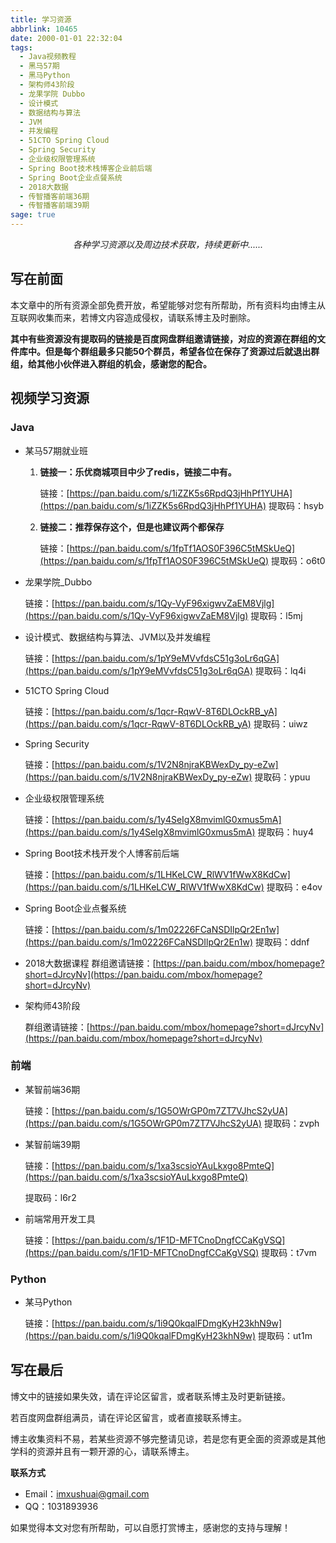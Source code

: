 ```yaml
---
title: 学习资源
abbrlink: 10465
date: 2000-01-01 22:32:04
tags:
  - Java视频教程
  - 黑马57期
  - 黑马Python
  - 架构师43阶段
  - 龙果学院 Dubbo
  - 设计模式
  - 数据结构与算法
  - JVM
  - 并发编程
  - 51CTO Spring Cloud
  - Spring Security
  - 企业级权限管理系统
  - Spring Boot技术栈博客企业前后端
  - Spring Boot企业点餐系统
  - 2018大数据
  - 传智播客前端36期
  - 传智播客前端39期
sage: true
---
```


<center><i>各种学习资源以及周边技术获取，持续更新中......</i></center>

<!-- more -->

## 写在前面

本文章中的所有资源全部免费开放，希望能够对您有所帮助，所有资料均由博主从互联网收集而来，若博文内容造成侵权，请联系博主及时删除。

**其中有些资源没有提取码的链接是百度网盘群组邀请链接，对应的资源在群组的文件库中。但是每个群组最多只能50个群员，希望各位在保存了资源过后就退出群组，给其他小伙伴进入群组的机会，感谢您的配合。**

## 视频学习资源

### Java

- 某马57期就业班

  1. **链接一：乐优商城项目中少了redis，链接二中有。**

     链接：[https://pan.baidu.com/s/1iZZK5s6RpdQ3jHhPf1YUHA](https://pan.baidu.com/s/1iZZK5s6RpdQ3jHhPf1YUHA)
     提取码：hsyb

  2. **链接二：推荐保存这个，但是也建议两个都保存**

     链接：[https://pan.baidu.com/s/1fpTf1AOS0F396C5tMSkUeQ](https://pan.baidu.com/s/1fpTf1AOS0F396C5tMSkUeQ)
     提取码：o6t0

- 龙果学院_Dubbo

  链接：[https://pan.baidu.com/s/1Qy-VyF96xigwvZaEM8Vjlg](https://pan.baidu.com/s/1Qy-VyF96xigwvZaEM8Vjlg)
  提取码：l5mj

- 设计模式、数据结构与算法、JVM以及并发编程

  链接：[https://pan.baidu.com/s/1pY9eMVvfdsC51g3oLr6qGA](https://pan.baidu.com/s/1pY9eMVvfdsC51g3oLr6qGA)
  提取码：lq4i

- 51CTO Spring Cloud

  链接：[https://pan.baidu.com/s/1qcr-RqwV-8T6DLOckRB_yA](https://pan.baidu.com/s/1qcr-RqwV-8T6DLOckRB_yA)
  提取码：uiwz

- Spring Security

  链接：[https://pan.baidu.com/s/1V2N8njraKBWexDy_py-eZw](https://pan.baidu.com/s/1V2N8njraKBWexDy_py-eZw)
  提取码：ypuu

- 企业级权限管理系统

  链接：[https://pan.baidu.com/s/1y4SeIgX8mvimlG0xmus5mA](https://pan.baidu.com/s/1y4SeIgX8mvimlG0xmus5mA)
  提取码：huy4

- Spring Boot技术栈开发个人博客前后端

  链接：[https://pan.baidu.com/s/1LHKeLCW_RlWV1fWwX8KdCw](https://pan.baidu.com/s/1LHKeLCW_RlWV1fWwX8KdCw)
  提取码：e4ov

- Spring Boot企业点餐系统

  链接：[https://pan.baidu.com/s/1m02226FCaNSDIlpQr2En1w](https://pan.baidu.com/s/1m02226FCaNSDIlpQr2En1w)
  提取码：ddnf

- 2018大数据课程
  群组邀请链接：[https://pan.baidu.com/mbox/homepage?short=dJrcyNv](https://pan.baidu.com/mbox/homepage?short=dJrcyNv)

- 架构师43阶段

  群组邀请链接：[https://pan.baidu.com/mbox/homepage?short=dJrcyNv](https://pan.baidu.com/mbox/homepage?short=dJrcyNv)

  

### 前端

- 某智前端36期

  链接：[https://pan.baidu.com/s/1G5OWrGP0m7ZT7VJhcS2yUA](https://pan.baidu.com/s/1G5OWrGP0m7ZT7VJhcS2yUA)
  提取码：zvph

- 某智前端39期

  链接：[https://pan.baidu.com/s/1xa3scsioYAuLkxgo8PmteQ](https://pan.baidu.com/s/1xa3scsioYAuLkxgo8PmteQ)

  提取码：l6r2

- 前端常用开发工具

  链接：[https://pan.baidu.com/s/1F1D-MFTCnoDngfCCaKgVSQ](https://pan.baidu.com/s/1F1D-MFTCnoDngfCCaKgVSQ)
  提取码：t7vm



### Python

- 某马Python

  链接：[https://pan.baidu.com/s/1i9Q0kqalFDmgKyH23khN9w](https://pan.baidu.com/s/1i9Q0kqalFDmgKyH23khN9w)
  提取码：ut1m



## 写在最后

博文中的链接如果失效，请在评论区留言，或者联系博主及时更新链接。

若百度网盘群组满员，请在评论区留言，或者直接联系博主。

博主收集资料不易，若某些资源不够完整请见谅，若是您有更全面的资源或是其他学科的资源并且有一颗开源的心，请联系博主。

**联系方式**

- Email：imxushuai@gmail.com
- QQ：1031893936

如果觉得本文对您有所帮助，可以自愿打赏博主，感谢您的支持与理解！